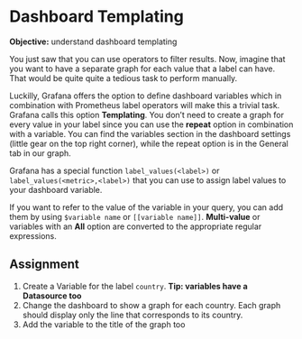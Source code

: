 #  Dashboard Templating

**Objective:** understand dashboard templating

You just saw that you can use operators to filter results. Now, imagine that you want to have a separate graph for each value
that a label can have. That would be quite quite a tedious task to perform manually.

Luckilly, Grafana offers the option to define dashboard variables which in combination with Prometheus label operators will make
this a trivial task. Grafana calls this option **Templating**. You don’t need to create a graph for every value in your label since 
you can use the **repeat** option in combination with a variable. You can find the variables section in the dashboard settings (little
gear on the top right corner), while the repeat option is in the General tab in our graph.

Grafana has a special function `label_values(<label>)` or `label_values(<metric>,<label>)` that you can use to assign label values
to your dashboard variable.

If you want to refer to the value of the variable in your query, you can add them by using `$variable name` or `[[variable name]]`. 
**Multi-value** or variables with an **All** option are converted to the appropriate regular expressions.

## Assignment
1. Create a Variable for the label `country`. __Tip: variables have a Datasource too__
1. Change the dashboard to show a graph for each country. Each graph should display only the line that corresponds to its country.
1. Add the variable to the title of the graph too